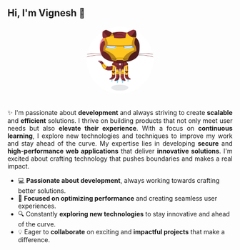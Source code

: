 ## Hi, I'm Vignesh 👋

<div align="center">
  <img src="Image.jpg" alt="Circular Image" style="width: 150px; height: 150px; border-radius: 50%; object-fit: cover;">
</div>
</br>

<p align="justify">
✨ I'm passionate about <strong>development</strong> and always striving to create <strong>scalable</strong> and <strong>efficient</strong> solutions. I thrive on building products that not only meet user needs but also <strong>elevate their experience</strong>. With a focus on <strong>continuous learning</strong>, I explore new technologies and techniques to improve my work and stay ahead of the curve. My expertise lies in developing <strong>secure</strong> and <strong>high-performance web applications</strong> that deliver <strong>innovative solutions</strong>. I'm excited about crafting technology that pushes boundaries and makes a real impact. 
</p>

- 💻 <strong>Passionate about development</strong>, always working towards crafting better solutions.
- 🚀 <strong>Focused on optimizing performance</strong> and creating seamless user experiences.
- 🔍 Constantly <strong>exploring new technologies</strong> to stay innovative and ahead of the curve.
- 💡 Eager to <strong>collaborate</strong> on exciting and <strong>impactful projects</strong> that make a difference.





  
